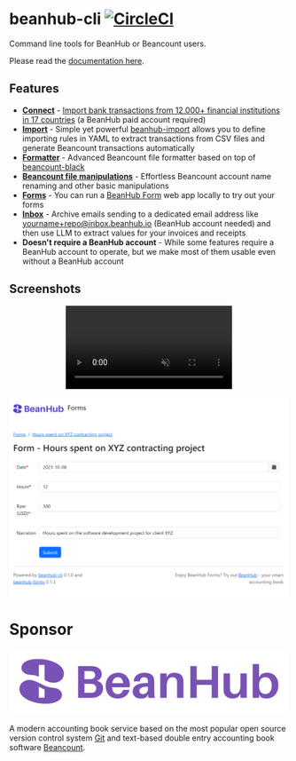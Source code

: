 # beanhub-cli [![CircleCI](https://dl.circleci.com/status-badge/img/gh/LaunchPlatform/beanhub-cli/tree/master.svg?style=svg)](https://dl.circleci.com/status-badge/redirect/gh/LaunchPlatform/beanhub-cli/tree/master)
Command line tools for BeanHub or Beancount users.

Please read the [documentation here](https://beanhub-cli-docs.beanhub.io).

## Features

- [**Connect**](https://beanhub-cli-docs.beanhub.io/commands/connect/) - [Import bank transactions from 12,000+ financial institutions in 17 countries](https://beanhub.io/blog/2024/06/24/introduction-of-beanhub-connect/) (a BeanHub paid account required)
- [**Import**](https://beanhub-cli-docs.beanhub.io/commands/import/) - Simple yet powerful [beanhub-import](https://github.com/LaunchPlatform/beanhub-import) allows you to define importing rules in YAML to extract transactions from CSV files and generate Beancount transactions automatically
- [**Formatter**](https://beanhub-cli-docs.beanhub.io/commands/format/) - Advanced Beancount file formatter based on top of [beancount-black](https://github.com/LaunchPlatform/beancount-black)
- [**Beancount file manipulations**](https://beanhub-cli-docs.beanhub.io/commands/format/) - Effortless Beancount account name renaming and other basic manipulations
- [**Forms**](https://beanhub-cli-docs.beanhub.io/commands/form/) - You can run a [BeanHub Form](https://beanhub.io/blog/2023/07/31/automating-beancount-data-input-with-beanhub-custom-forms/) web app locally to try out your forms
- [**Inbox**](https://github.com/LaunchPlatform/beanhub-inbox) - Archive emails sending to a dedicated email address like yourname+repo@inbox.beanhub.io (BeanHub account needed) and then use LLM to extract values for your invoices and receipts
- **Doesn't require a BeanHub account** - While some features require a BeanHub account to operate, but we make most of them usable even without a BeanHub account

## Screenshots

<p align="center">
  <video src="https://github.com/user-attachments/assets/eb496dab-cd95-4aca-8a29-89ff9d52570d" autoplay muted>
</p>
<p align="center">
  <img src="https://github.com/LaunchPlatform/beanhub-cli/raw/master/assets/forms-screenshot.png?raw=true" alt="BeanHub Forms Screenshot" />
</p>

# Sponsor

<p align="center">
  <a href="https://beanhub.io"><img src="https://github.com/LaunchPlatform/beanhub-cli/raw/master/assets/beanhub.svg?raw=true" alt="BeanHub logo" /></a>
</p>

A modern accounting book service based on the most popular open source version control system [Git](https://git-scm.com/) and text-based double entry accounting book software [Beancount](https://beancount.github.io/docs/index.html).
